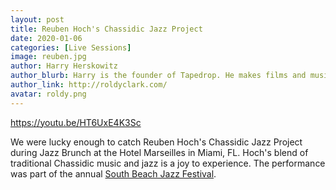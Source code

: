 ```yaml
---
layout: post
title: Reuben Hoch's Chassidic Jazz Project
date: 2020-01-06
categories: [Live Sessions]
image: reuben.jpg
author: Harry Herskowitz
author_blurb: Harry is the founder of Tapedrop. He makes films and music under the alias Roldy Clark.
author_link: http://roldyclark.com/
avatar: roldy.png
---
```


https://youtu.be/HT6UxE4K3Sc

We were lucky enough to catch Reuben Hoch's Chassidic Jazz Project during Jazz Brunch at the Hotel Marseilles in Miami, FL. Hoch's blend of traditional Chassidic music and jazz is a joy to experience. The performance was part of the annual [South Beach Jazz Festival](https://www.sobejazzfestival.com/).

